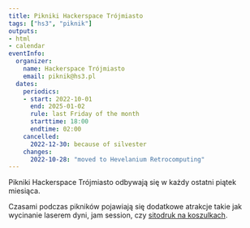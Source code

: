 ```yaml
---
title: Pikniki Hackerspace Trójmiasto
tags: ["hs3", "piknik"]
outputs:
- html
- calendar
eventInfo:
  organizer:
    name: Hackerspace Trójmiasto
    email: piknik@hs3.pl
  dates:
    periodics:
    - start: 2022-10-01
      end: 2025-01-02
      rule: last Friday of the month
      starttime: 18:00
      endtime: 02:00
    cancelled:
      2022-12-30: because of silvester
    changes:
      2022-10-28: "moved to Hevelanium Retrocomputing"
---
```


Pikniki Hackerspace Trójmiasto odbywają się w każdy ostatni piątek miesiąca.

Czasami podczas pikników pojawiają się dodatkowe atrakcje takie jak wycinanie laserem dyni, jam session, czy [sitodruk na koszulkach](https://youtu.be/jEnqVexmKrI).
